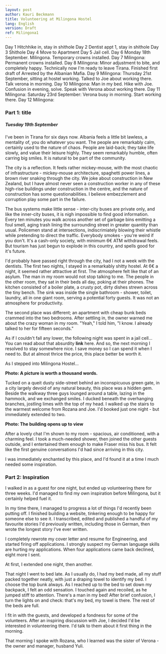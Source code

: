 ```yaml
---
layout: post
author: Kauri Beckmann
title: Volunteering at Milingona Hostel
lang: English
version: Draft
ref: Milingona1
---
```


Day 1 Hitchhike in, stay in shithole
Day 2 Dentist appt 1, stay in shithole
Day 3 Shithole
Day 4 Move to Apartment
Day 5 Jail cell.
Day 6 Monday 18th September. Milingona. Temporary crowns installed. 
Day 7 Milingona: Permanent crowns installed.
Day 8 Milingona: Minor adjustment to bite, and completely happy. Technically now I'm ready to leave Tirana. Finished first draft of Arrested by the Albanian Mafia.
Day 9 Milingona: Thursday 21st September, sitting at hostel working. Talked to Joe about working there. Talk verona in morning. 
Day 10 Milingona: Man in my bed. Hike with Joe. Confusion in evening, solve. Speak with Verona about working there.
Day 11 Milingona: Saturday 23rd September: Verona busy in morning. Start working there.
Day 12 Milingona: 

### Part 1: title

##### Tuesday 19th September

I've been in Tirana for six days now. Albania feels a little bit lawless, a mentality of, you do whatever you want. The people are remarkably calm, certainly used to the nature of chaos. People are laid-back; they take life slowly, and value their leisure highly. They seem remarkably humble, often carring big smiles. It is natural to be part of the community.

The city is a reflection. It feels rather mickey-mouse, with the most chaotic of infrastructure - mickey-mouse architecture, spaghetti power lines, a brown river snaking through the city. We joke about construction in New Zealand, but I have almost never seen a construction worker in any of these high-rise buildings under construction in the centre, and the nature of construction has some questionabilities. I believe embezzlement and corruption play some part in the failure.

The bus systems make little sense - inter-city buses are private only, and like the inner-city buses, it is nigh impossible to find good information. Every ten minutes you walk across another set of garbage bins emitting a foul smell, aging trash lining the surrounding street in greater quantity than usual. Policemen stand at intersections, indiscrimiately blowing their whistle while pretending to direct the traffic. Everybody smokes - you're weird if you don't. It's a cash-only society, with minimum 6€ ATM withdrawal feels. But tourism has just begun to explode in this country, and spells good for it's future.

I'd probably have passed right through the city, had I not a week with the dentists. The first two nights, I stayed in a remarkably shitty hostel. At 6€ a night, it seemed rather attractive at first. The atmosphere felt like that of an asylum. The man in my room would not stop talking to me. The people in the other room, they sat in their beds all day, poking at their phones. The kitchen consisted of a boiler plate, a crusty pot, dirty dishes strewn across the tiny bench. The sink was inside the single bathroom - shower, toilet, laundry, all in one giant room, serving a potential forty guests. It was not an atmosphere for productivity.

The second place was different; an apartment with cheap bunk beds crammed into the two bedrooms. After settling in, the owner warned me about the crazy woman in my room. "Yeah," I told him, "I know. I already talked to her for fifteen seconds."

As if I couldn't fall any lower, the following night was spent in a jail cell... You can read about that absurdity **link** here. And so, the next morning I resolved to stay somewhere nice. I save money so I can spend it when I need to. But at almost thrice the price, this place better be worth it.

As I stepped into Milingona Hostel... 

**Photo: A picture is worth a thousand words.**

Tucked on a queit dusty side-street behind an inconspicuous green gate, in a city largely devoid of any natural beauty, this place was a hidden gem. Beside the walkway three guys lounged around a table, lazing in the hammock, and we exchanged smiles. I ducked beneath the overhanging branches, jostling limes with the top of my head. I walked up the stairs to the warmest welcome from Rozana and Joe. I'd booked just one night - but immediately extended to two.

**Photo: The building opens up to view**

After a lovely chat I'm shown to my room - spacious, air conditioned, with a charming feel. I took a much-needed shower, then joined the other guests outside, and I entertained them enough to make Fraser miss his bus. It felt like the first genuine conversations I'd had since arriving in this city.

I was immediately enchanted by this place, and I'd found it at a time I much needed some inspiration.


### Part 2: Inspiration

I walked in as a guest for one night, but ended up volunteering there for three weeks.
I'd managed to find my own inspiration before Milingona, but it certainly helped fuel it.

In my time there, I managed to progress a lot of things I'd recently been putting off. I finished building a website, tinkering enough to be happy for someone else to see it. 
I transcribed, edited and published a handful of my favourite stories I'd previously written, including those in German, then wrote the longest story I've ever written.

I completely rewrote my cover letter and resume for Engineering, and started firing off applications. I strongly suspect my German language skills are hurting my applications. When four applications came back declined, eight more I sent.

At first, I extended one night, then another. 



That night I went to bed late. As I usually do, I had my bed made, all my stuff packed together neatly, with just a draping towel to identify my bed. I choose the top bunk always. As I reached up to the bed to set down my backpack, I felt an odd sensation. I touched again and recoiled, as he jumped stiff to attention. There's a man in my bed! After brief confusion, I turn the lights on and check: that's my bed, my towel is there. The rest of the beds are full.

I fit in with the guests, and developed a fondness for some of the volunteers. After an inspiring discussion with Joe, I decided I'd be interested in volunteering there. I'd talk to them about it first thing in the morning.



That morning I spoke with Rozana, who I learned was the sister of Verona - the owner and manager, husband Yuli.


